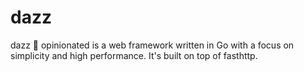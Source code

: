 # dazz
dazz :rocket: opinionated is a web framework written in Go with a focus on simplicity and high performance. It's built on top of fasthttp.
